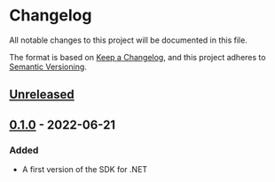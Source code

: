 # Changelog

All notable changes to this project will be documented in this file.

The format is based on [Keep a Changelog](https://keepachangelog.com/en/1.0.0/),
and this project adheres to [Semantic Versioning](https://semver.org/spec/v2.0.0.html).

## [Unreleased]

## [0.1.0] - 2022-06-21
### Added
- A first version of the SDK for .NET

[Unreleased]: https://github.com/SymplifyConversion/sst-sdk-dotnet/compare/v0.1.0...HEAD
[0.1.0]: https://github.com/SymplifyConversion/sst-sdk-dotnet/releases/tag/v0.1.0
